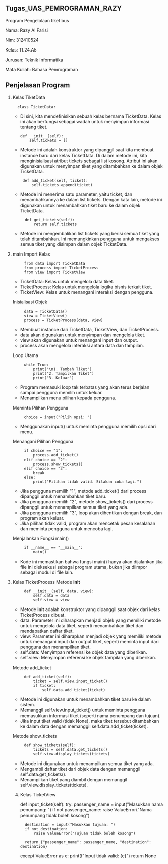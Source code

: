 ## Tugas_UAS_PEMROGRAMAN_RAZY
Program Pengelolaan tiket bus <p>
Nama: Razy Al Farisi <p>
Nim: 312410524 <p>
Kelas: TI.24.A5 <p>
Jurusan: Teknik Informatika <p> 
Mata Kuliah: Bahasa Pemrograman <p> 

## Penjelasan Program 
1. Kelas TiketData

         class TicketData:
   - Di sini, kita mendefinisikan sebuah kelas bernama TicketData. Kelas ini akan berfungsi sebagai wadah untuk menyimpan informasi tentang tiket.

         def __init__(self):
             self.tickets = []
   - Metode ini adalah konstruktor yang dipanggil saat kita membuat instance baru dari kelas TicketData. Di dalam metode ini, kita menginisialisasi atribut tickets sebagai        list kosong. Atribut ini akan digunakan untuk menyimpan tiket yang ditambahkan ke dalam objek TicketData.

          def add_ticket(self, ticket):
              self.tickets.append(ticket)
   - Metode ini menerima satu parameter, yaitu ticket, dan menambahkannya ke dalam list tickets. Dengan kata lain, metode ini digunakan untuk menambahkan tiket baru ke dalam      objek TicketData.

           def get_tickets(self):
               return self.tickets
   - Metode ini mengembalikan list tickets yang berisi semua tiket yang telah ditambahkan. Ini memungkinkan pengguna untuk mengakses semua tiket yang disimpan dalam objek         TicketData.

2. main
   Import Kelas
   
            from data import TicketData
            from process import TicketProcess
            from view import TicketView
   - TicketData: Kelas untuk mengelola data tiket.
   - TicketProcess: Kelas untuk mengelola logika bisnis terkait tiket.
   - TicketView: Kelas untuk menangani interaksi dengan pengguna.
  
   Inisialisasi Objek

            data = TicketData()
            view = TicketView()
            process = TicketProcess(data, view)
   - Membuat instance dari TicketData, TicketView, dan TicketProcess.
   - data akan digunakan untuk menyimpan dan mengelola tiket.
   - view akan digunakan untuk menangani input dan output.
   - process akan mengelola interaksi antara data dan tampilan.

   Loop Utama
   
            while True:
                print("\n1. Tambah Tiket")
                print("2. Tampilkan Tiket")
                print("3. Keluar")
   - Program memasuki loop tak terbatas yang akan terus berjalan sampai pengguna memilih untuk keluar.
   - Menampilkan menu pilihan kepada pengguna.

   Meminta Pilihan Pengguna

            choice = input("Pilih opsi: ")
   - Menggunakan input() untuk meminta pengguna memilih opsi dari menu.

   Menangani Pilihan Pengguna

            if choice == "1":
                process.add_ticket()
            elif choice == "2":
                process.show_tickets()
            elif choice == "3":
                break
            else:
                print("Pilihan tidak valid. Silakan coba lagi.")
   - Jika pengguna memilih "1", metode add_ticket() dari process dipanggil untuk menambahkan tiket baru.
   - Jika pengguna memilih "2", metode show_tickets() dari process dipanggil untuk menampilkan semua tiket yang ada.
   - Jika pengguna memilih "3", loop akan dihentikan dengan break, dan program akan keluar.
   - Jika pilihan tidak valid, program akan mencetak pesan kesalahan dan meminta pengguna untuk mencoba lagi.

   Menjalankan Fungsi main()

            if __name__ == "__main__":
                main()
   - Kode ini memastikan bahwa fungsi main() hanya akan dijalankan jika file ini dieksekusi sebagai program utama, bukan jika diimpor sebagai modul di file lain.

3. Kelas TicketProcess
   Metode __init__

            def __init__(self, data, view):
                self.data = data
                self.view = view
   - Metode __init__ adalah konstruktor yang dipanggil saat objek dari kelas TicketProcess dibuat.
   - data: Parameter ini diharapkan menjadi objek yang memiliki metode untuk mengelola data tiket, seperti menambahkan tiket dan mendapatkan daftar tiket.
   - view: Parameter ini diharapkan menjadi objek yang memiliki metode untuk menangani input dan output tiket, seperti meminta input dari pengguna dan menampilkan tiket.
   - self.data: Menyimpan referensi ke objek data yang diberikan.
   - self.view: Menyimpan referensi ke objek tampilan yang diberikan.

   Metode add_ticket

            def add_ticket(self):
                ticket = self.view.input_ticket()
                if ticket:
                    self.data.add_ticket(ticket)
   - Metode ini digunakan untuk menambahkan tiket baru ke dalam sistem.
   - Memanggil self.view.input_ticket() untuk meminta pengguna memasukkan informasi tiket (seperti nama penumpang dan tujuan).
   - Jika input tiket valid (tidak None), maka tiket tersebut ditambahkan ke dalam data dengan memanggil self.data.add_ticket(ticket).

    Metode show_tickets

            def show_tickets(self):
                tickets = self.data.get_tickets()
                self.view.display_tickets(tickets)
   - Metode ini digunakan untuk menampilkan semua tiket yang ada.
   - Mengambil daftar tiket dari objek data dengan memanggil self.data.get_tickets().
   - Menampilkan tiket yang diambil dengan memanggil self.view.display_tickets(tickets).

   4. Kelas TicketView

      def input_ticket(self):
        try:
            passenger_name = input("Masukkan nama penumpang: ")
            if not passenger_name:
                raise ValueError("Nama penumpang tidak boleh kosong")
            
            destination = input("Masukkan tujuan: ")
            if not destination:
                raise ValueError("Tujuan tidak boleh kosong")
            
            return {"passenger_name": passenger_name, "destination": destination}
        except ValueError as e:
            print(f"Input tidak valid: {e}")
            return None
     

   

